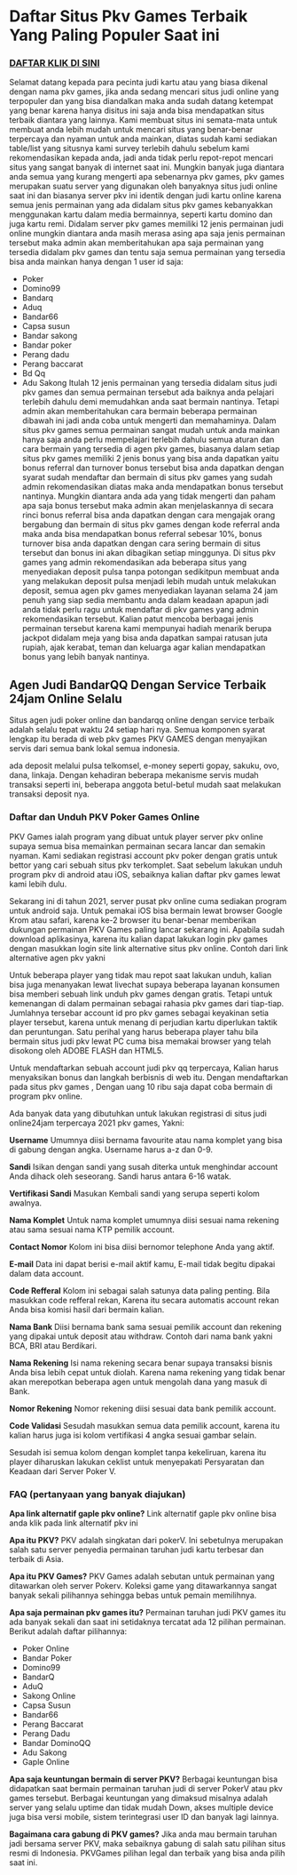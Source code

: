# Daftar Situs Pkv Games Terbaik Yang Paling Populer Saat ini
### <a href="https://pkvqqgame.page.link/baQf">DAFTAR KLIK DI SINI</a>

Selamat datang kepada para pecinta judi kartu atau yang biasa dikenal dengan nama pkv games, jika anda sedang mencari situs judi online yang terpopuler dan yang bisa diandalkan maka anda sudah datang ketempat yang benar karena hanya disitus ini saja anda bisa mendapatkan situs terbaik diantara yang lainnya. Kami membuat situs ini semata-mata untuk membuat anda lebih mudah untuk mencari situs yang benar-benar terpercaya dan nyaman untuk anda mainkan, diatas sudah kami sediakan table/list yang situsnya kami survey terlebih dahulu sebelum kami rekomendasikan kepada anda, jadi anda tidak perlu repot-repot mencari situs yang sangat banyak di internet saat ini. Mungkin banyak juga diantara anda semua yang kurang mengerti apa sebenarnya pkv games, pkv games merupakan suatu server yang digunakan oleh banyaknya situs judi online saat ini dan biasanya server pkv ini identik dengan judi kartu online karena semua jenis permainan yang ada didalam situs pkv games kebanyakkan menggunakan kartu dalam media bermainnya, seperti kartu domino dan juga kartu remi. Didalam server pkv games memiliki 12 jenis permainan judi online mungkin diantara anda masih merasa asing apa saja jenis permainan tersebut maka admin akan memberitahukan apa saja permainan yang tersedia didalam pkv games dan tentu saja semua permainan yang tersedia bisa anda mainkan hanya dengan 1 user id saja:

* Poker
* Domino99
* Bandarq
* Aduq
* Bandar66
* Capsa susun
* Bandar sakong
* Bandar poker
* Perang dadu
* Perang baccarat
* Bd Qq
* Adu Sakong
Itulah 12 jenis permainan yang tersedia didalam situs judi pkv games dan semua permainan tersebut ada baiknya anda pelajari terlebih dahulu demi memudahkan anda saat bermain nantinya. Tetapi admin akan memberitahukan cara bermain beberapa permainan dibawah ini jadi anda coba untuk mengerti dan memahaminya. Dalam situs pkv games semua permainan sangat mudah untuk anda mainkan hanya saja anda perlu mempelajari terlebih dahulu semua aturan dan cara bermain yang tersedia di agen pkv games, biasanya dalam setiap situs pkv games memiliki 2 jenis bonus yang bisa anda dapatkan yaitu bonus referral dan turnover bonus tersebut bisa anda dapatkan dengan syarat sudah mendaftar dan bermain di situs pkv games yang sudah admin rekomendasikan diatas maka anda mendapatkan bonus tersebut nantinya. Mungkin diantara anda ada yang tidak mengerti dan paham apa saja bonus tersebut maka admin akan menjelaskannya di secara rinci bonus referral bisa anda dapatkan dengan cara mengajak orang bergabung dan bermain di situs pkv games dengan kode referral anda maka anda bisa mendapatkan bonus referral sebesar 10%, bonus turnover bisa anda dapatkan dengan cara sering bermain di situs tersebut dan bonus ini akan dibagikan setiap minggunya. Di situs pkv games yang admin rekomendasikan ada beberapa situs yang menyediakan deposit pulsa tanpa potongan sedikitpun membuat anda yang melakukan deposit pulsa menjadi lebih mudah untuk melakukan deposit, semua agen pkv games menyediakan layanan selama 24 jam penuh yang siap sedia membantu anda dalam keadaan apapun jadi anda tidak perlu ragu untuk mendaftar di pkv games yang admin rekomendasikan tersebut. Kalian patut mencoba berbagai jenis permainan tersebut karena kami mempunyai hadiah menarik berupa jackpot didalam meja yang bisa anda dapatkan sampai ratusan juta rupiah, ajak kerabat, teman dan keluarga agar kalian mendapatkan bonus yang lebih banyak nantinya.

## Agen Judi BandarQQ Dengan Service Terbaik 24jam Online Selalu
Situs agen judi poker online dan bandarqq online dengan service terbaik adalah selalu tepat waktu 24 setiap hari nya. Semua komponen syarat lengkap itu berada di web pkv games PKV GAMES dengan menyajikan servis dari semua bank lokal semua indonesia.

ada deposit melalui pulsa telkomsel, e-money seperti gopay, sakuku, ovo, dana, linkaja. Dengan kehadiran beberapa mekanisme servis mudah transaksi seperti ini, beberapa anggota betul-betul mudah saat melakukan transaksi deposit nya.

### Daftar dan Unduh PKV Poker Games Online
PKV Games ialah program yang dibuat untuk player server pkv online supaya semua bisa memainkan permainan secara lancar dan semakin nyaman. Kami sediakan registrasi account pkv poker dengan gratis untuk bettor yang cari sebuah situs pkv terkomplet. Saat sebelum lakukan unduh program pkv di android atau iOS, sebaiknya kalian daftar pkv games lewat kami lebih dulu.

Sekarang ini di tahun 2021, server pusat pkv online cuma sediakan program untuk android saja. Untuk pemakai iOS bisa bermain lewat browser Google Krom atau safari, karena ke-2 browser itu benar-benar memberikan dukungan permainan PKV Games paling lancar sekarang ini. Apabila sudah download aplikasinya, karena itu kalian dapat lakukan login pkv games dengan masukkan login site link alternative situs pkv online. Contoh dari link alternative agen pkv yakni

Untuk beberapa player yang tidak mau repot saat lakukan unduh, kalian bisa juga menanyakan lewat livechat supaya beberapa layanan konsumen bisa memberi sebuah link unduh pkv games dengan gratis. Tetapi untuk kemenangan di dalam permainan sebagai rahasia pkv games dari tiap-tiap. Jumlahnya tersebar account id pro pkv games sebagai keyakinan setia player tersebut, karena untuk menang di perjudian kartu diperlukan taktik dan peruntungan. Satu perihal yang harus beberapa player tahu bila bermain situs judi pkv lewat PC cuma bisa memakai browser yang telah disokong oleh ADOBE FLASH dan HTML5.

Untuk mendaftarkan sebuah account judi pkv qq terpercaya, Kalian harus menyaksikan bonus dan langkah berbisnis di web itu. Dengan mendaftarkan pada situs pkv games , Dengan uang 10 ribu saja dapat coba bermain di program pkv online.

Ada banyak data yang dibutuhkan untuk lakukan registrasi di situs judi online24jam terpercaya 2021 pkv games, Yakni:

**Username**
Umumnya diisi bernama favourite atau nama komplet yang bisa di gabung dengan angka. Username harus a-z dan 0-9.

**Sandi**
Isikan dengan sandi yang susah diterka untuk menghindar account Anda dihack oleh seseorang. Sandi harus antara 6-16 watak.

**Vertifikasi Sandi**
Masukan Kembali sandi yang serupa seperti kolom awalnya.

**Nama Komplet**
Untuk nama komplet umumnya diisi sesuai nama rekening atau sama sesuai nama KTP pemilik account.

**Contact Nomor**
Kolom ini bisa diisi bernomor telephone Anda yang aktif.

**E-mail**
Data ini dapat berisi e-mail aktif kamu, E-mail tidak begitu dipakai dalam data account.

**Code Refferal**
Kolom ini sebagai salah satunya data paling penting. Bila masukkan code refferal rekan, Karena itu secara automatis account rekan Anda bisa komisi hasil dari bermain kalian.

**Nama Bank**
Diisi bernama bank sama sesuai pemilik account dan rekening yang dipakai untuk deposit atau withdraw. Contoh dari nama bank yakni BCA, BRI atau Berdikari.

**Nama Rekening**
Isi nama rekening secara benar supaya transaksi bisnis Anda bisa lebih cepat untuk diolah. Karena nama rekening yang tidak benar akan merepotkan beberapa agen untuk mengolah dana yang masuk di Bank.

**Nomor Rekening**
Nomor rekening diisi sesuai data bank pemilik account.

**Code Validasi**
Sesudah masukkan semua data pemilik account, karena itu kalian harus juga isi kolom vertifikasi 4 angka sesuai gambar selain.

Sesudah isi semua kolom dengan komplet tanpa kekeliruan, karena itu player diharuskan lakukan ceklist untuk menyepakati Persyaratan dan Keadaan dari Server Poker V.

### FAQ (pertanyaan yang banyak diajukan)
**Apa link alternatif gaple pkv online?**
Link alternatif gaple pkv online bisa anda klik pada link alternatif pkv ini

**Apa itu PKV?**
PKV adalah singkatan dari pokerV. Ini sebetulnya merupakan salah satu server penyedia permainan taruhan judi kartu terbesar dan terbaik di Asia.

**Apa itu PKV Games?**
PKV Games adalah sebutan untuk permainan yang ditawarkan oleh server Pokerv. Koleksi game yang ditawarkannya sangat banyak sekali pilihannya sehingga bebas untuk pemain memilihnya.

**Apa saja permainan pkv games itu?**
Permainan taruhan judi PKV games itu ada banyak sekali dan saat ini setidaknya tercatat ada 12 pilihan permainan. Berikut adalah daftar pilihannya:

* Poker Online
* Bandar Poker
* Domino99
* BandarQ
* AduQ
* Sakong Online
* Capsa Susun
* Bandar66
* Perang Baccarat
* Perang Dadu
* Bandar DominoQQ
* Adu Sakong
* Gaple Online

**Apa saja keuntungan bermain di server PKV?**
Berbagai keuntungan bisa didapatkan saat bermain permainan taruhan judi di server PokerV atau pkv games tersebut. Berbagai keuntungan yang dimaksud misalnya adalah server yang selalu uptime dan tidak mudah Down, akses multiple device juga bisa versi mobile, sistem terintegrasi user ID dan banyak lagi lainnya.

**Bagaimana cara gabung di PKV games?**
Jika anda mau bermain taruhan jadi bersama server PKV, maka sebaiknya gabung di salah satu pilihan situs resmi di Indonesia. PKVGames pilihan legal dan terbaik yang bisa anda pilih saat ini.
